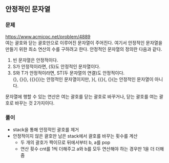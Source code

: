 ## 안정적인 문자열
### 문제
https://www.acmicpc.net/problem/4889  
여는 괄호와 닫는 괄호만으로 이루어진 문자열이 주어진다. 여기서 안정적인 문자열을 만들기 위한 최소 연산의 수를 구하려고 한다. 안정적인 문자열의 정의란 다음과 같다.

1. 빈 문자열은 안정적이다.
2. S가 안정적이라면, {S}도 안정적인 문자열이다.
3. S와 T가 안정적이라면, ST(두 문자열의 연결)도 안정적이다.  
{}, {}{}, {{}{}}는 안정적인 문자열이지만, }{, {{}{, {}{는 안정적인 문자열이 아니다.

문자열에 행할 수 있는 연산은 여는 괄호를 닫는 괄호로 바꾸거나, 닫는 괄호를 여는 괄호로 바꾸는 것 2가지이다.

### 풀이
- stack을 통해 안정적인 괄호를 제거
- 안정적이지 않은 괄호만 남은 stack에서 괄호를 바꾸는 횟수를 계산
    - 두 개의 괄호가 짝이므로 뒤에서부터 b, a를 pop
    - 연산 횟수 cnt를 1씩 더해주고 a와 b를 모두 연산해야 하는 경우만 1을 더 더해줌